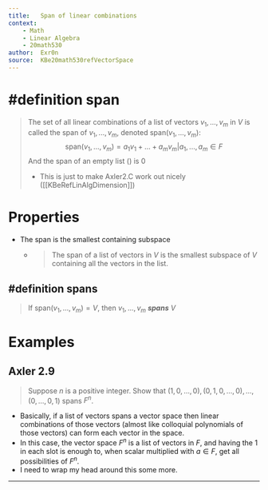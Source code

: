```yaml
---
title:   Span of linear combinations
context: 
	- Math
	- Linear Algebra
	- 20math530
author:  Exr0n
source:  KBe20math530refVectorSpace
---
```


# #definition span
> The set of all linear combinations of a list of vectors $v_1, ..., v_m$ in $V$ is called the span of $v_1, ..., v_m$, denoted $\text{span}(v_1,...,v_m)$:
> $$\text{span}(v_1,...,v_m) = {a_1v_1 + ... + a_mv_m | a_1, ..., a_m \in F}$$
> And the span of an empty list $()$ is ${0}$
>   - This is just to make Axler2.C work out nicely ([[KBeRefLinAlgDimension]])

# Properties
- The span is the smallest containing subspace
	- > The span of a list of vectors in $V$ is the smallest subspace of $V$ containing all the vectors in the list.

## #definition spans
> If $\text{span}(v_1,...,v_m) = V$, then $v_1, ..., v_m$ ***spans*** $V$

# Examples
## Axler 2.9
> Suppose $n$ is a positive integer. Show that $(1, 0, ..., 0), (0, 1, 0, ..., 0), ..., (0, ..., 0, 1)$ spans $F^n$.
- Basically, if a list of vectors spans a vector space then linear combinations of those vectors (almost like colloquial polynomials of those vectors) can form each vector in the space.
- In this case, the vector space $F^n$ is a list of vectors in $F$, and having the $1$ in each slot is enough to, when scalar multiplied with $a \in F$, get all possibilities of $F^n$.
- I need to wrap my head around this some more.

---

